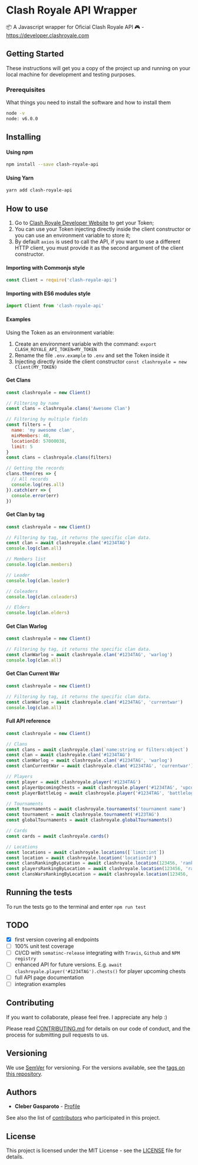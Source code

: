 # Clash Royale API Wrapper
:package: A Javascript wrapper for Oficial Clash Royale API :video_game: - https://developer.clashroyale.com

## Getting Started

These instructions will get you a copy of the project up and running on your local machine for development and testing purposes.

### Prerequisites

What things you need to install the software and how to install them

```sh
node -v
node: v6.0.0
```

## Installing

#### Using npm
```sh
npm install --save clash-royale-api
```

#### Using Yarn
```sh
yarn add clash-royale-api
```

## How to use

1. Go to [Clash Royale Developer Website](https://developer.clashroyale.com) to get your Token;
2. You can use your Token injecting directly inside the client constructor or you can use an environment variable to store it;
3. By default `axios` is used to call the API, if you want to use a different HTTP client, you must provide it as the second argument of the client constructor.

#### Importing with Commonjs style

```javascript
const Client = require('clash-royale-api')
```

#### Importing with ES6 modules style

```javascript
import Client from 'clash-royale-api'
```

#### Examples

Using the Token as an environment variable:
1. Create an environment variable with the command: `export CLASH_ROYALE_API_TOKEN=MY_TOKEN`
2. Rename the file `.env.example` to `.env` and set the Token inside it
3. Injecting directly inside the client constructor `const clashroyale = new Client(MY_TOKEN)`

#### Get Clans
```javascript
const clashroyale = new Client()

// Filtering by name
const clans = clashroyale.clans('Awesome Clan')

// Filtering by multiple fields
const filters = {
  name: 'my awesome clan',
  minMembers: 40,
  locationId: 57000038,
  limit: 5
}
const clans = clashroyale.clans(filters)

// Getting the records
clans.then(res => {
  // All records
  console.log(res.all)
}).catch(err => {
  console.error(err)
})
```

#### Get Clan by tag
```javascript
const clashroyale = new Client()

// Filtering by tag, it returns the specific clan data.
const clan = await clashroyale.clan('#1234TAG')
console.log(clan.all)

// Members list
console.log(clan.members)

// Leader
console.log(clan.leader)

// Coleaders
console.log(clan.coleaders)

// Elders
console.log(clan.elders)

```

#### Get Clan Warlog
```javascript
const clashroyale = new Client()

// Filtering by tag, it returns the specific clan data.
const clanWarlog = await clashroyale.clan('#1234TAG', 'warlog')
console.log(clan.all)
```

#### Get Clan Current War
```javascript
const clashroyale = new Client()

// Filtering by tag, it returns the specific clan data.
const clanWarlog = await clashroyale.clan('#1234TAG', 'currentwar')
console.log(clan.all)
```

#### Full API reference
```javascript
const clashroyale = new Client()

// Clans
const clans = await clashroyale.clan(`name:string or filters:object`)
const clan = await clashroyale.clan('#1234TAG')
const clanWarlog = await clashroyale.clan('#1234TAG', 'warlog')
const clanCurrentWar = await clashroyale.clan('#1234TAG', 'currentwar')

// Players
const player = await clashroyale.player('#1234TAG')
const playerUpcomingChests = await clashroyale.player('#1234TAG', 'upcomingchests')
const playerBattleLog = await clashroyale.player('#1234TAG', 'battlelog')

// Tournaments
const tournaments = await clashroyale.tournaments('tournament name')
const tournament = await clashroyale.tournament('#123TAG')
const globalTournaments = await clashroyale.globalTournaments()

// Cards
const cards = await clashroyale.cards()

// Locations
const locations = await clashroyale.locations([`limit:int`])
const location = await clashroyale.location('locationId')
const clansRankingByLocation = await clashroyale.location(123456, 'rankings/clans')
const playersRankingByLocation = await clashroyale.location(123456, 'rankings/players')
const clansWarsRankingByLocation = await clashroyale.location(123456, 'rankings/clanwars')
```

## Running the tests

To run the tests go to the terminal and enter `npm run test`

## TODO
- [x] first version covering all endpoints
- [ ] 100% unit test coverage
- [ ] CI/CD with `sematinc-release` integrating with `Travis`, `Github` and `NPM registry`
- [ ] enhanced API for future versions. E.g. `await clashroyale.player('#1234TAG').chests()` for player upcoming chests
- [ ] full API page documentation
- [ ] integration examples

## Contributing

If you want to collaborate, please feel free. I appreciate any help :)

Please read [CONTRIBUTING.md](CONTRIBUTING.md) for details on our code of conduct, and the process for submitting pull requests to us.

## Versioning

We use [SemVer](http://semver.org/) for versioning. For the versions available, see the [tags on this repository](https://github.com/chgasparoto/clash-royale-api/tags).

## Authors

* **Cleber Gasparoto** - [Profile](https://github.com/chgasparoto)

See also the list of [contributors](https://github.com/chgasparoto/clash-royale-api/contributors) who participated in this project.

## License

This project is licensed under the MIT License - see the [LICENSE](LICENSE) file for details.
